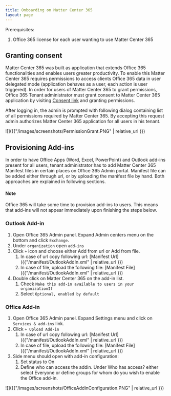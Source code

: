 ```yaml
---
title: Onboarding on Matter Center 365
layout: page
---
```


Prerequisites:
1. Office 365 license for each user wanting to use Matter Center 365


## Granting consent

Matter Center 365 was built as application that extends Office 365 functionalities and enables users greater productivity. To enable this Matter Center 365 requires permissions to access clients Office 365 data in user delegated mode (application behaves as a user, each action is user triggered). In order for users of Matter Center 365 to grant permissions, Office 365 Tenant administrator must grant consent to Matter Center 365 application by visiting [Consent link](https://hiddne) and granting permissions.

After logging in, the admin is prompted with following dialog containing list of all permissions required by Matter Center 365. By accepting this request admin authorizes Matter Center 365 application for all users in his tenant.

![]({{"/images/screenshots/PermissionGrant.PNG" | relative_url }})


## Provisioning Add-ins

In order to have Office Apps (Word, Excel, PowerPoint) and Outlook add-ins present for all users, tenant administrator has to add Matter Center 365 Manifest files in certain places on Office 365 Admin portal. Manifest file can be added either through url, or by uploading the manifest file by hand. Both approaches are  explained in following sections.


#### Note
Office 365 will take some time to provision add-ins to users. This means that add-ins will not appear immediately upon finishing the steps below.

### Outlook Add-in

1. Open Office 365 Admin panel. Expand Admin centers menu on the bottom and click `Exchange`.
2. Under `organization` open `add-ins`
3. Click `+` icon and choose either Add from url or Add from file.
    1. In case of url copy following url: [Manifest Url]({{"/manifest/OutlookAddIn.xml" | relative_url }})
    2. In case of file, upload the following file: [Manifest File]({{"/manifest/OutlookAddIn.xml" | relative_url }})
4. Double click on Matter Center 365 on the add-in list.
    1. Check `Make this add-in available to users in your organizationIf `
    2. Select `Optional, enabled by default`


### Office Add-in

1. Open Office 365 Admin panel. Expand Settings menu and click on `Services & add-ins` link.
2. Click `+ Upload Add-in`
    1. In case of url copy following url: [Manifest Url]({{"/manifest/OutlookAddIn.xml" | relative_url }})
    2. In case of file, upload the following file: [Manifest File]({{"/manifest/OutlookAddIn.xml" | relative_url }})
3. Side menu should open with add-in configuration:
    1. Set status to On
    2. Define who can access the addin. Under Who has access? either select Everyone or define groups for whom do you wish to enable the Office add-in.

![]({{"/images/screenshots/OfficeAddinConfiguration.PNG" | relative_url }})
